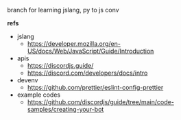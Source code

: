 branch for learning jslang, py to js conv

**refs**

- jslang
  - https://developer.mozilla.org/en-US/docs/Web/JavaScript/Guide/Introduction
- apis
  - https://discordjs.guide/
  - https://discord.com/developers/docs/intro
- devenv
  - https://github.com/prettier/eslint-config-prettier
- example codes
  - https://github.com/discordjs/guide/tree/main/code-samples/creating-your-bot
